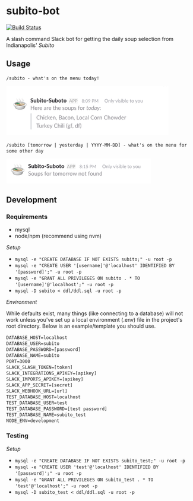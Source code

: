 # subito-bot
[![Build Status](https://travis-ci.org/EPICmynamesBG/subito-bot.svg?branch=master)](https://travis-ci.org/EPICmynamesBG/subito-bot)

A slash command Slack bot for getting the daily soup selection from Indianapolis' _Subito_

## Usage
```text
/subito - what's on the menu today!
```
[![screnshot1](./assets/screenshots/screenshot_1.png)](./assets/screenshots/screenshot_1.png)

```text
/subito [tomorrow | yesterday | YYYY-MM-DD] - what's on the menu for some other day
```
[![screnshot2](./assets/screenshots/screenshot_2.png)](./assets/screenshots/screenshot_2.png)

## Development

### Requirements

 - mysql
 - node/npm (recommend using nvm)
 
 _Setup_

- `mysql -e "CREATE DATABASE IF NOT EXISTS subito;" -u root -p`
- `mysql -e "CREATE USER '[username]'@'localhost' IDENTIFIED BY '[password]';" -u root -p`
- `mysql -e "GRANT ALL PRIVILEGES ON subito . * TO '[username]'@'localhost';" -u root -p`
- `mysql -D subito < ddl/ddl.sql -u root -p`

_Environment_

While defaults exist, many things (like connecting to a database) will not work unless
you've set up a local environment (.env) file in the project's root directory. Below is an
example/template you should use.
```text
DATABASE_HOST=localhost
DATABASE_USER=subito
DATABASE_PASSWORD=[password]
DATABASE_NAME=subito
PORT=3000
SLACK_SLASH_TOKEN=[token]
SLACK_INTEGRATIONS_APIKEY=[apikey]
SLACK_IMPORTS_APIKEY=[apikey]
SLACK_APP_SECRET=[secret]
SLACK_WEBHOOK_URL=[url]
TEST_DATABASE_HOST=localhost
TEST_DATABASE_USER=test
TEST_DATABASE_PASSWORD=[test password]
TEST_DATABASE_NAME=subito_test
NODE_ENV=development
```

### Testing

_Setup_

- `mysql -e "CREATE DATABASE IF NOT EXISTS subito_test;" -u root -p`
- `mysql -e "CREATE USER 'test'@'localhost' IDENTIFIED BY '[password]';" -u root -p`
- `mysql -e "GRANT ALL PRIVILEGES ON subito_test . * TO 'test'@'localhost';" -u root -p`
- `mysql -D subito_test < ddl/ddl.sql -u root -p`
 
